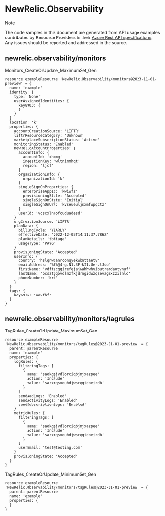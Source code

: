 # NewRelic.Observability
  
> [!NOTE]
> The code samples in this document are generated from API usage examples contributed by Resource Providers in their [Azure Rest API specifications](https://github.com/Azure/azure-rest-api-specs). Any issues should be reported and addressed in the source.


## newrelic.observability/monitors

Monitors_CreateOrUpdate_MaximumSet_Gen
```bicep
resource exampleResource 'NewRelic.Observability/monitors@2023-11-01-preview' = {
  name: 'example'
  identity: {
    type: 'None'
    userAssignedIdentities: {
      key8903: {
      }
    }
  }
  location: 'k'
  properties: {
    accountCreationSource: 'LIFTR'
    liftrResourceCategory: 'Unknown'
    marketplaceSubscriptionStatus: 'Active'
    monitoringStatus: 'Enabled'
    newRelicAccountProperties: {
      accountInfo: {
        accountId: 'xhqmg'
        ingestionKey: 'wltnimmhqt'
        region: 'ljcf'
      }
      organizationInfo: {
        organizationId: 'k'
      }
      singleSignOnProperties: {
        enterpriseAppId: 'kwiwfz'
        provisioningState: 'Accepted'
        singleSignOnState: 'Initial'
        singleSignOnUrl: 'kvseueuljsxmfwpqctz'
      }
      userId: 'vcscxlncofcuduadesd'
    }
    orgCreationSource: 'LIFTR'
    planData: {
      billingCycle: 'YEARLY'
      effectiveDate: '2022-12-05T14:11:37.786Z'
      planDetails: 'tbbiaga'
      usageType: 'PAYG'
    }
    provisioningState: 'Accepted'
    userInfo: {
      country: 'hslqnwdanrconqyekwbnttaetv'
      emailAddress: '%6%@4-g.N1.3F-kI1.Ue-.lJso'
      firstName: 'vdftzcggirefejajwahhwhyibutramdaotvnuf'
      lastName: 'bcsztgqovdlmzfkjdrngidwzqsevagexzzilnlc'
      phoneNumber: 'krf'
    }
  }
  tags: {
    key6976: 'oaxfhf'
  }
}
```

## newrelic.observability/monitors/tagrules

TagRules_CreateOrUpdate_MaximumSet_Gen
```bicep
resource exampleResource 'NewRelic.Observability/monitors/tagRules@2023-11-01-preview' = {
  parent: parentResource 
  name: 'example'
  properties: {
    logRules: {
      filteringTags: [
        {
          name: 'saokgpjvdlorciqbjmjxazpee'
          action: 'Include'
          value: 'sarxrqsxouhdjwsrqqicbeirdb'
        }
      ]
      sendAadLogs: 'Enabled'
      sendActivityLogs: 'Enabled'
      sendSubscriptionLogs: 'Enabled'
    }
    metricRules: {
      filteringTags: [
        {
          name: 'saokgpjvdlorciqbjmjxazpee'
          action: 'Include'
          value: 'sarxrqsxouhdjwsrqqicbeirdb'
        }
      ]
      userEmail: 'test@testing.com'
    }
    provisioningState: 'Accepted'
  }
}
```

TagRules_CreateOrUpdate_MinimumSet_Gen
```bicep
resource exampleResource 'NewRelic.Observability/monitors/tagRules@2023-11-01-preview' = {
  parent: parentResource 
  name: 'example'
  properties: {
  }
}
```

